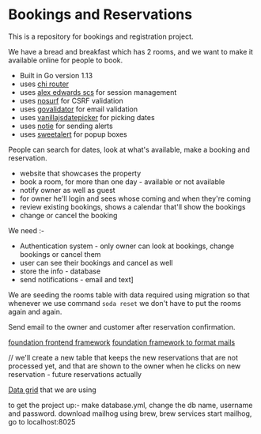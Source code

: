 # Bookings and Reservations

This is a repository for bookings and registration project.

We have a bread and breakfast which has 2 rooms, and we want to make
it available online for people to book.

- Built in Go version 1.13
- uses [chi router](https://github.com/go-chi/chi)
- uses [alex edwards scs](https://github.com/alexedwards/scs) for session management
- uses [nosurf](https://github.com/justinas/nosurf) for CSRF validation
- uses [govalidator](https://github.com/asaskevich/govalidator) for email validation 
- uses [vanillajsdatepicker](https://mymth.github.io/vanillajs-datepicker) for picking dates
- uses [notie](https://github.com/jaredreich/notie) for sending alerts
- uses [sweetalert](https://sweetalert2.github.io/#input-types) for popup boxes

People can search for dates, look at what's available,
make a booking and reservation.

- website that showcases the property
- book a room, for more than one day - available or not available
- notify owner as well as guest
- for owner he'll login and sees whose coming and when they're coming
- review existing bookings, shows a calendar that'll show the bookings
- change or cancel the booking


We need :-
- Authentication system - only owner can look at bookings, change bookings or cancel them
- user can see their bookings and cancel as well
- store the info - database
- send notifications - email and text]

We are seeding the rooms table with data required using migration so that whenever we use command `soda reset`
we don't have to put the rooms again and again.

Send email to the owner and customer after reservation confirmation.

[foundation frontend framework](https://get.foundation/)
[foundation framework to format mails](https://get.foundation/emails)

// we'll create a new table that keeps the new reservations that are not processed yet, and that are shown to the owner when he clicks on new reservation - future reservations actually

[Data grid](https://github.com/fiduswriter/Simple-DataTables) that we are using

to get the project up:-
make database.yml, change the db name, username and password.
download mailhog using brew, brew services start mailhog, go to localhost:8025  